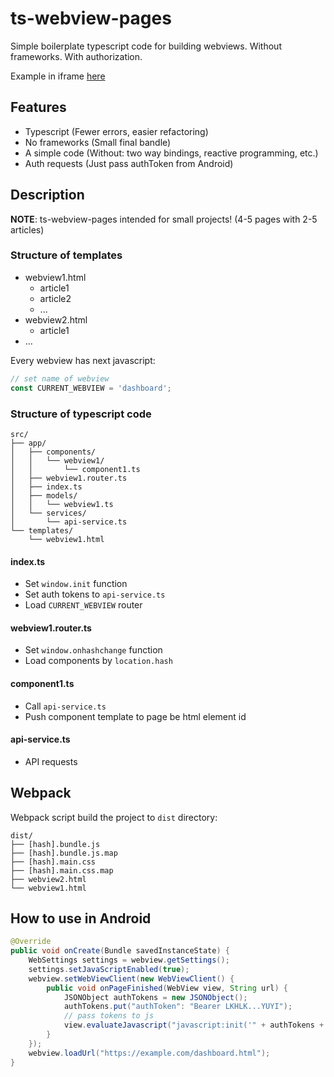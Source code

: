 # ts-webview-pages
Simple boilerplate typescript code for building webviews.
Without frameworks. With authorization.

Example in iframe [here](https://gurov.github.io/ts-webview-pages/dist/)

## Features

* Typescript (Fewer errors, easier refactoring)
* No frameworks (Small final bandle)
* A simple code (Without: two way bindings, reactive programming, etc.)
* Auth requests (Just pass authToken from Android)

## Description

**NOTE**: ts-webview-pages intended for small projects!
(4-5 pages with 2-5 articles)


### Structure of templates

* webview1.html
    * article1
    * article2
    * ...
* webview2.html
    * article1
* ...


Every webview has next javascript:
```javascript
// set name of webview
const CURRENT_WEBVIEW = 'dashboard';
```

### Structure of typescript code

```
src/
├── app/
│   ├── components/
│   │   └── webview1/
│   │       └── component1.ts
│   ├── webview1.router.ts
│   ├── index.ts
│   ├── models/
│   │   └── webview1.ts
│   └── services/
│       └── api-service.ts
└── templates/
    └── webview1.html
```
#### index.ts
* Set `window.init` function
* Set auth tokens to `api-service.ts`
* Load `CURRENT_WEBVIEW` router

#### webview1.router.ts
* Set `window.onhashchange` function
* Load components by `location.hash`

#### component1.ts
* Call `api-service.ts`
* Push component template to page be html element id

#### api-service.ts
* API requests

## Webpack

Webpack script build the project to `dist` directory:
```
dist/
├── [hash].bundle.js
├── [hash].bundle.js.map
├── [hash].main.css
├── [hash].main.css.map
├── webview2.html
└── webview1.html
```


## How to use in Android

```java
@Override
public void onCreate(Bundle savedInstanceState) {
    WebSettings settings = webview.getSettings();
    settings.setJavaScriptEnabled(true);
    webview.setWebViewClient(new WebViewClient() {
        public void onPageFinished(WebView view, String url) {
            JSONObject authTokens = new JSONObject();
            authTokens.put("authToken": "Bearer LKHLK...YUYI");
            // pass tokens to js
            view.evaluateJavascript("javascript:init('" + authTokens + "')", null);
        }
    });
    webview.loadUrl("https://example.com/dashboard.html");
}
```


